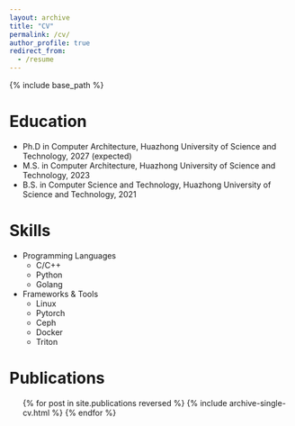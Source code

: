 ```yaml
---
layout: archive
title: "CV"
permalink: /cv/
author_profile: true
redirect_from:
  - /resume
---
```


{% include base_path %}

Education
======
* Ph.D in Computer Architecture, Huazhong University of Science and Technology, 2027 (expected)
* M.S. in Computer Architecture, Huazhong University of Science and Technology, 2023
* B.S. in Computer Science and Technology, Huazhong University of Science and Technology, 2021

<!-- Work experience
======
* Spring 2024: Academic Pages Collaborator
  * GitHub University
  * Duties includes: Updates and improvements to template
  * Supervisor: The Users

* Fall 2015: Research Assistant
  * GitHub University
  * Duties included: Merging pull requests
  * Supervisor: Professor Hub

* Summer 2015: Research Assistant
  * GitHub University
  * Duties included: Tagging issues
  * Supervisor: Professor Git -->
  
Skills
======
* Programming Languages
  * C/C++
  * Python
  * Golang
* Frameworks & Tools
  * Linux
  * Pytorch
  * Ceph
  * Docker
  * Triton

Publications
======
  <ul>{% for post in site.publications reversed %}
    {% include archive-single-cv.html %}
  {% endfor %}</ul>

